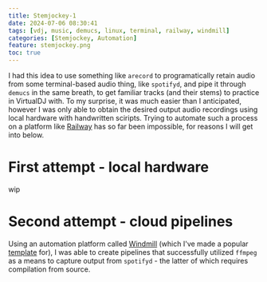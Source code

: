 ```yaml
---
title: Stemjockey-1
date: 2024-07-06 08:30:41
tags: [vdj, music, demucs, linux, terminal, railway, windmill]
categories: [Stemjockey, Automation]
feature: stemjockey.png
toc: true
---
```


I had this idea to use something like `arecord` to programatically retain audio from some terminal-based audio thing, like `spotifyd`, and pipe it through `demucs` in the same breath, to get familiar tracks (and their stems) to practice in VirtualDJ with. To my surprise, it was much easier than I anticipated, however I was only able to obtain the desired output audio recordings using local hardware with handwritten sciripts. Trying to automate such a process on a platform like <a href="https://railway.app">Railway</a> has so far been impossible, for reasons I will get into below. 

# First attempt - local hardware

wip

# Second attempt - cloud pipelines

Using an automation platform called <a href="https://windmill.dev">Windmill</a> (which I've made a popular <a href="https://railway.app/template/UI371k">template</a> for), I was able to create pipelines that successfully utilized `ffmpeg` as a means to capture output from `spotifyd` - the latter of which requires compilation from source.

